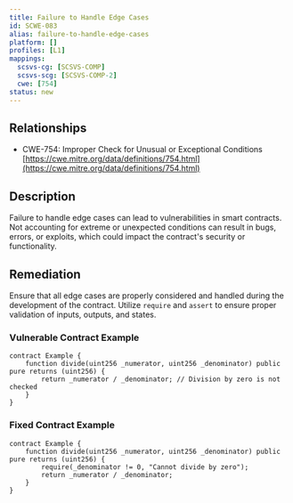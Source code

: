 ```yaml
---
title: Failure to Handle Edge Cases
id: SCWE-083
alias: failure-to-handle-edge-cases
platform: []
profiles: [L1]
mappings:
  scsvs-cg: [SCSVS-COMP]
  scsvs-scg: [SCSVS-COMP-2]
  cwe: [754]
status: new
---
```


## Relationships  
- CWE-754: Improper Check for Unusual or Exceptional Conditions  
  [https://cwe.mitre.org/data/definitions/754.html](https://cwe.mitre.org/data/definitions/754.html)  

## Description
Failure to handle edge cases can lead to vulnerabilities in smart contracts. Not accounting for extreme or unexpected conditions can result in bugs, errors, or exploits, which could impact the contract's security or functionality.

## Remediation
Ensure that all edge cases are properly considered and handled during the development of the contract. Utilize `require` and `assert` to ensure proper validation of inputs, outputs, and states.

### Vulnerable Contract Example
```solidity
contract Example {
    function divide(uint256 _numerator, uint256 _denominator) public pure returns (uint256) {
        return _numerator / _denominator; // Division by zero is not checked
    }
}
```
### Fixed Contract Example
```solidity
contract Example {
    function divide(uint256 _numerator, uint256 _denominator) public pure returns (uint256) {
        require(_denominator != 0, "Cannot divide by zero");
        return _numerator / _denominator;
    }
}
```